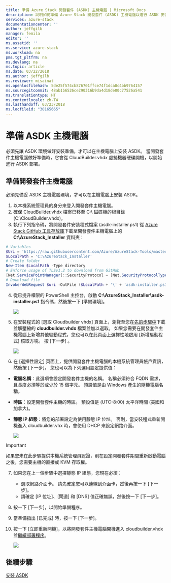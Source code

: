 ```yaml
---
title: 準備 Azure Stack 開發套件 (ASDK) 主機電腦 | Microsoft Docs
description: 說明如何準備 Azure Stack 開發套件 (ASDK) 主機電腦以進行 ASDK 安裝。
services: azure-stack
documentationcenter: ''
author: jeffgilb
manager: femila
editor: ''
ms.assetid: ''
ms.service: azure-stack
ms.workload: na
pms.tgt_pltfrm: na
ms.devlang: na
ms.topic: article
ms.date: 03/22/2018
ms.author: jeffgilb
ms.reviewer: misainat
ms.openlocfilehash: 5de25f574cb876701ffce74f1dca8c4bb9764157
ms.sourcegitcommit: 48ab1b6526ce290316b9da4d18de00c77526a541
ms.translationtype: HT
ms.contentlocale: zh-TW
ms.lasthandoff: 03/23/2018
ms.locfileid: "30165665"
---
```

# <a name="prepare-the-asdk-host-computer"></a>準備 ASDK 主機電腦
必須先讓 ASDK 環境做好安裝準備，才可以在主機電腦上安裝 ASDK。 當開發套件主機電腦做好準備時，它會從 CloudBuilder.vhdx 虛擬機器硬碟開機，以開始進行 ASDK 部署。

## <a name="prepare-the-development-kit-host-computer"></a>準備開發套件主機電腦
必須先備妥 ASDK 主機電腦環境，才可以在主機電腦上安裝 ASDK。
1. 以本機系統管理員的身分來登入開發套件主機電腦。
2. 確保 CloudBuilder.vhdx 檔案已移至 C:\ 磁碟機的根目錄 (C:\CloudBuilder.vhdx)。
3. 執行下列指令碼，將開發套件安裝程式檔案 (asdk-installer.ps1) 從 [Azure Stack GitHub 工具存放庫](https://github.com/Azure/AzureStack-Tools)下載至開發套件主機電腦上的 **C:\AzureStack_Installer** 資料夾：

  ```powershell
  # Variables
  $Uri = 'https://raw.githubusercontent.com/Azure/AzureStack-Tools/master/Deployment/asdk-installer.ps1'
  $LocalPath = 'C:\AzureStack_Installer'
  # Create folder
  New-Item $LocalPath -Type directory
  # Enforce usage of TLSv1.2 to download from GitHub
  [Net.ServicePointManager]::SecurityProtocol = [Net.SecurityProtocolType]::Tls12
  # Download file
  Invoke-WebRequest $uri -OutFile ($LocalPath + '\' + 'asdk-installer.ps1')
  ```

4. 從已提升權限的 PowerShell 主控台，啟動 **C:\AzureStack_Installer\asdk-installer.ps1** 指令碼，然後按一下 [準備環境]。

    ![](media/asdk-prepare-host/1.PNG) 

5. 在安裝程式的 [選取 Cloudbuilder vhdx] 頁面上，瀏覽至您在[先前步驟中](asdk-download.md)下載並解壓縮的 **cloudbuilder.vhdx** 檔案並加以選取。 如果您需要在開發套件主機電腦上新增其他驅動程式，您也可以在此頁面上選擇性地啟用 [新增驅動程式] 核取方塊。 按 [下一步] 。  

    ![](media/asdk-prepare-host/2.PNG)

6. 在 [選擇性設定] 頁面上，提供開發套件主機電腦的本機系統管理員帳戶資訊，然後按 [下一步]。 您也可以為下列選用設定提供值：
  - **電腦名稱**：此選項會設定開發套件主機的名稱。 名稱必須符合 FQDN 需求，且長度必須等於或少於 15 個字元。 預設值是由 Windows 產生的隨機電腦名稱。
  - **時區**：設定開發套件主機的時區。 預設值是 (UTC-8:00) 太平洋時間 (美國和加拿大)。
  - **靜態 IP 組態**：將您的部署設定為使用靜態 IP 位址。 否則，當安裝程式重新開機進入 cloudbuilder.vhx 時，會使用 DHCP 來設定網路介面。

    ![](media/asdk-prepare-host/3.PNG)

  > [!IMPORTANT]
  > 如果您未在此步驟提供本機系統管理員認證，則在設定開發套件期間重新啟動電腦之後，您需要主機的直接或 KVM 存取權。

7. 如果您在上一個步驟中選擇靜態 IP 組態，您現在必須：
    - 選取網路介面卡。 請先確定您可以連線到介面卡，然後再按一下 [下一步]。
    - 請確定 [IP 位址]、[閘道] 和 [DNS] 值正確無誤，然後按一下 [下一步]。
13. 按一下 [下一步]，以開始準備程序。
14. 當準備指出 [已完成] 時，按一下 [下一步]。
15. 按一下 [立即重新開機]，以將開發套件主機電腦開機進入 cloudbuilder.vhdx 並[繼續部署程序](asdk-install.md)。

    ![](media/asdk-prepare-host/4.PNG)


## <a name="next-steps"></a>後續步驟
[安裝 ASDK](asdk-install.md)